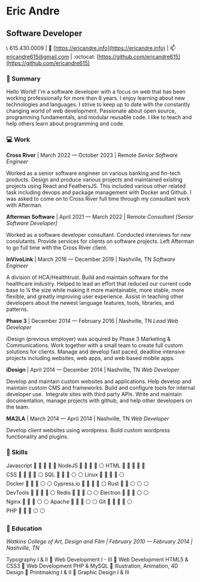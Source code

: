 

# Eric Andre
## Software Developer

:telephone_receiver: 615.430.0009 \| :link: [https://ericandre.info](https://ericandre.info) \| :mailbox: <ericandre615@gmail.com> \| :octocat: [https://github.com/ericandre615](https://github.com/ericandre615)

### :memo: Summary
Hello World! I'm a software developer with a focus on web that has been working professionally for more than 8 years. I enjoy learning about new technologies and languages. I strive to keep up to date with the constantly changing world of web development. Passionate about open source, programming fundamentals, and modular reusable code. I like to teach and help others learn about programming and code.

### :computer: Work


**Cross River** \| March 2022 &mdash; October 2023 \| Remote _Senior Software Engineer_

Worked as a senior software engineer on various banking and fin-tech products. Design and produce various projects and maintained existing projects using React and FeathersJS. This included various other related task including devops and package management with Docker and Github. I was asked to come on to Cross River full time through my consultant work with Afterman.
  
**Afterman Software** \| April 2021 &mdash; March 2022 \| Remote _Consultant [Senior Software Developer]_

Worked as a software developer consultant. Conducted interviews for new conslutants. Provide services for clients on software projects. Left Afterman to go full time with the Cross River client.
  
**InVivoLink** \| March 2016 &mdash; December 2019 \| Nashville, TN _Software Engineer_

A division of HCA/Healthtrust. Build and maintain software for the healthcare industry. Helped to lead an effort that reduced our current code base to ¼ the size while making it more maintainable, more stable, more flexible, and greatly improving user experience. Assist in teaching other developers about the newest language features, tools, libraries, and patterns.
  
**Phase 3** \| December 2014 &mdash; February 2016 \| Nashville, TN _Lead Web Developer_

iDesign (previous employer) was acquired by Phase 3 Marketing &amp; Communications. Work together with a small team to create full custom solutions for clients. Manage and develop fast paced, deadline intensive projects including websites, web apps, and web based mobile apps.
  
**iDesign** \| April 2014 &mdash; December 2014 \| Nashville, TN _Web Developer_

Develop and maintain custom websites and applications. Help develop and maintain custom CMS and frameworks. Build and configure tools for internal developer use. &nbsp;Integrate sites with third party APIs. Write and maintain documentation, manage projects with github, and help other developers on the team.
  
**MA2LA** \| March 2014 &mdash; April 2014 \| Nashville, TN _Web Developer_

Develop client websites using wordpress. Build custom wordpress functionality and plugins.
  

### :hammer: Skills

Javascript :large_blue_circle: :large_blue_circle: :large_blue_circle: :large_blue_circle: :large_blue_circle: NodeJS :large_blue_circle: :large_blue_circle: :large_blue_circle: :large_blue_circle: :white_circle: HTML :large_blue_circle: :large_blue_circle: :large_blue_circle: :large_blue_circle: :large_blue_circle:   
CSS :large_blue_circle: :large_blue_circle: :large_blue_circle: :large_blue_circle: :white_circle: SQL :large_blue_circle: :large_blue_circle: :large_blue_circle: :white_circle: :white_circle: Linux :large_blue_circle: :large_blue_circle: :large_blue_circle: :large_blue_circle: :white_circle:   
Docker :large_blue_circle: :large_blue_circle: :large_blue_circle: :white_circle: :white_circle: Cypress.io :large_blue_circle: :large_blue_circle: :large_blue_circle: :large_blue_circle: :white_circle: Rust :large_blue_circle: :large_blue_circle: :white_circle: :white_circle: :white_circle:   
DevTools :large_blue_circle: :large_blue_circle: :large_blue_circle: :large_blue_circle: :white_circle: Redis :large_blue_circle: :large_blue_circle: :large_blue_circle: :white_circle: :white_circle: Electron :large_blue_circle: :large_blue_circle: :large_blue_circle: :white_circle: :white_circle:   
Nginx :large_blue_circle: :large_blue_circle: :large_blue_circle: :white_circle: :white_circle: Apache :large_blue_circle: :large_blue_circle: :large_blue_circle: :white_circle: :white_circle: Git :large_blue_circle: :large_blue_circle: :large_blue_circle: :large_blue_circle: :white_circle:   
PHP :large_blue_circle: :large_blue_circle: :large_blue_circle: :white_circle: :white_circle: 

### :notebook: Education


_Watkins College of Art, Design and Film \| February 2010 &mdash; February 2014 \| Nashville, TN_

Typography I & II :small_blue_diamond: Web Development I - III :small_blue_diamond: Web Development HTML5 & CSS3 :small_blue_diamond: Web Development PHP & MySQL :small_blue_diamond: Illustration, Animation, 4D Design :small_blue_diamond: Printmaking I & II :small_blue_diamond: Graphic Design I & III
  
